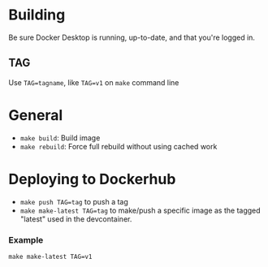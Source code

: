 # Building

Be sure Docker Desktop is running, up-to-date, and that you're logged in.

## TAG

Use `TAG=tagname`, like `TAG=v1` on `make` command line

# General 

* `make build`: Build image 
* `make rebuild`: Force full rebuild without using cached work

# Deploying to Dockerhub

* `make push TAG=tag` to push a tag
* `make make-latest TAG=tag` to make/push a specific image as the tagged "latest" used in the devcontainer.

### Example

```
make make-latest TAG=v1
```